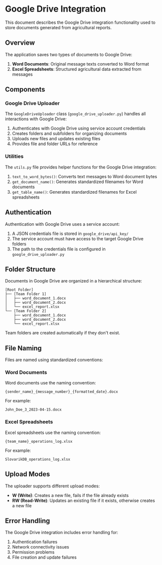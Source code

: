 # Google Drive Integration

This document describes the Google Drive integration functionality used to store documents generated from agricultural reports.

## Overview

The application saves two types of documents to Google Drive:

1. **Word Documents**: Original message texts converted to Word format
2. **Excel Spreadsheets**: Structured agricultural data extracted from messages

## Components

### Google Drive Uploader

The `GoogleDriveUploader` class (`google_drive_uploader.py`) handles all interactions with Google Drive:

1. Authenticates with Google Drive using service account credentials
2. Creates folders and subfolders for organizing documents
3. Uploads new files and updates existing files
4. Provides file and folder URLs for reference

### Utilities

The `utils.py` file provides helper functions for the Google Drive integration:

1. `text_to_word_bytes()`: Converts text messages to Word document bytes
2. `get_document_name()`: Generates standardized filenames for Word documents
3. `get_table_name()`: Generates standardized filenames for Excel spreadsheets

## Authentication

Authentication with Google Drive uses a service account:

1. A JSON credentials file is stored in `google_drive/api_key/`
2. The service account must have access to the target Google Drive folders
3. The path to the credentials file is configured in `google_drive_uploader.py`

## Folder Structure

Documents in Google Drive are organized in a hierarchical structure:

```
[Root Folder]
├── [Team Folder 1]
│   ├── word_document_1.docx
│   ├── word_document_2.docx
│   └── excel_report.xlsx
└── [Team Folder 2]
    ├── word_document_1.docx
    ├── word_document_2.docx
    └── excel_report.xlsx
```

Team folders are created automatically if they don't exist.

## File Naming

Files are named using standardized conventions:

### Word Documents

Word documents use the naming convention:
```
{sender_name}_{message_number}_{formatted_date}.docx
```

For example:
```
John_Doe_3_2023-04-15.docx
```

### Excel Spreadsheets

Excel spreadsheets use the naming convention:
```
{team_name}_operations_log.xlsx
```

For example:
```
SlovarikDB_operations_log.xlsx
```

## Upload Modes

The uploader supports different upload modes:

- **W (Write)**: Creates a new file, fails if the file already exists
- **RW (Read-Write)**: Updates an existing file if it exists, otherwise creates a new file

## Error Handling

The Google Drive integration includes error handling for:

1. Authentication failures
2. Network connectivity issues
3. Permission problems
4. File creation and update failures 